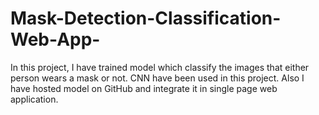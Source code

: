 # Mask-Detection-Classification-Web-App-
In this project, I have trained model which classify the images that either person wears a mask or not. CNN have been used in this project. Also I have hosted model on GitHub and integrate it in single page web application.
